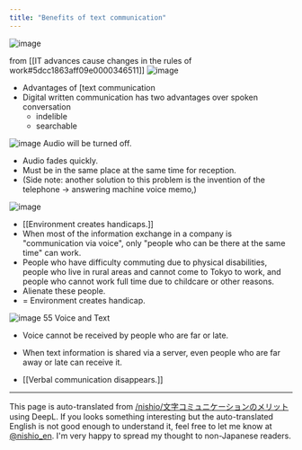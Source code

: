 ```yaml
---
title: "Benefits of text communication"
---
```


![image](https://gyazo.com/275b8762c5fac9f10210ae1c03afd1ce/thumb/1000)


from [[IT advances cause changes in the rules of work#5dcc1863aff09e0000346511]]
![image](https://gyazo.com/156cfcb20cb0585b460febd4e1320529/thumb/1000)
- Advantages of [text communication
- Digital written communication has two advantages over spoken conversation
    - indelible
    - searchable

![image](https://gyazo.com/9cd946d8074d220c22ddac5eee5acca7/thumb/1000)
Audio will be turned off.
- Audio fades quickly.
- Must be in the same place at the same time for reception.
- (Side note: another solution to this problem is the invention of the telephone -> answering machine voice memo,)

![image](https://gyazo.com/7664dae77c13484bb7cf944d52a4d820/thumb/1000)
- [[Environment creates handicaps.]]
- When most of the information exchange in a company is "communication via voice", only "people who can be there at the same time" can work.
- People who have difficulty commuting due to physical disabilities, people who live in rural areas and cannot come to Tokyo to work, and people who cannot work full time due to childcare or other reasons.
- Alienate these people.
- = Environment creates handicap.

![image](https://gyazo.com/275b8762c5fac9f10210ae1c03afd1ce/thumb/1000)
55
Voice and Text
- Voice cannot be received by people who are far or late.
- When text information is shared via a server, even people who are far away or late can receive it.


- [[Verbal communication disappears.]]

---
This page is auto-translated from [/nishio/文字コミュニケーションのメリット](https://scrapbox.io/nishio/文字コミュニケーションのメリット) using DeepL. If you looks something interesting but the auto-translated English is not good enough to understand it, feel free to let me know at [@nishio_en](https://twitter.com/nishio_en). I'm very happy to spread my thought to non-Japanese readers.